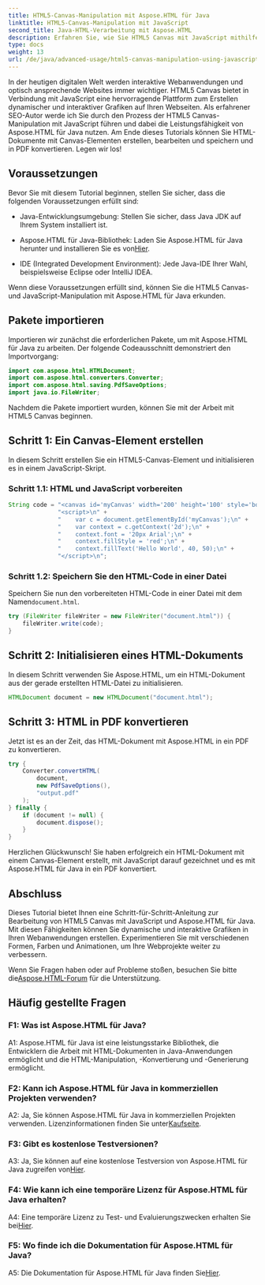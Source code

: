 ```yaml
---
title: HTML5-Canvas-Manipulation mit Aspose.HTML für Java
linktitle: HTML5-Canvas-Manipulation mit JavaScript
second_title: Java-HTML-Verarbeitung mit Aspose.HTML
description: Erfahren Sie, wie Sie HTML5 Canvas mit JavaScript mithilfe von Aspose.HTML für Java bearbeiten. Erstellen Sie dynamische Grafiken und konvertieren Sie sie in PDF.
type: docs
weight: 13
url: /de/java/advanced-usage/html5-canvas-manipulation-using-javascript/
---
```

In der heutigen digitalen Welt werden interaktive Webanwendungen und optisch ansprechende Websites immer wichtiger. HTML5 Canvas bietet in Verbindung mit JavaScript eine hervorragende Plattform zum Erstellen dynamischer und interaktiver Grafiken auf Ihren Webseiten. Als erfahrener SEO-Autor werde ich Sie durch den Prozess der HTML5 Canvas-Manipulation mit JavaScript führen und dabei die Leistungsfähigkeit von Aspose.HTML für Java nutzen. Am Ende dieses Tutorials können Sie HTML-Dokumente mit Canvas-Elementen erstellen, bearbeiten und speichern und in PDF konvertieren. Legen wir los!

## Voraussetzungen

Bevor Sie mit diesem Tutorial beginnen, stellen Sie sicher, dass die folgenden Voraussetzungen erfüllt sind:

- Java-Entwicklungsumgebung: Stellen Sie sicher, dass Java JDK auf Ihrem System installiert ist.

-  Aspose.HTML für Java-Bibliothek: Laden Sie Aspose.HTML für Java herunter und installieren Sie es von[Hier](https://releases.aspose.com/html/java/).

- IDE (Integrated Development Environment): Jede Java-IDE Ihrer Wahl, beispielsweise Eclipse oder IntelliJ IDEA.

Wenn diese Voraussetzungen erfüllt sind, können Sie die HTML5 Canvas- und JavaScript-Manipulation mit Aspose.HTML für Java erkunden.

## Pakete importieren

Importieren wir zunächst die erforderlichen Pakete, um mit Aspose.HTML für Java zu arbeiten. Der folgende Codeausschnitt demonstriert den Importvorgang:

```java
import com.aspose.html.HTMLDocument;
import com.aspose.html.converters.Converter;
import com.aspose.html.saving.PdfSaveOptions;
import java.io.FileWriter;
```

Nachdem die Pakete importiert wurden, können Sie mit der Arbeit mit HTML5 Canvas beginnen.


## Schritt 1: Ein Canvas-Element erstellen

In diesem Schritt erstellen Sie ein HTML5-Canvas-Element und initialisieren es in einem JavaScript-Skript.

### Schritt 1.1: HTML und JavaScript vorbereiten

```java
String code = "<canvas id='myCanvas' width='200' height='100' style='border:1px solid #d3d3d3;'></canvas>\n" +
              "<script>\n" +
              "    var c = document.getElementById('myCanvas');\n" +
              "    var context = c.getContext('2d');\n" +
              "    context.font = '20px Arial';\n" +
              "    context.fillStyle = 'red';\n" +
              "    context.fillText('Hello World', 40, 50);\n" +
              "</script>\n";
```

### Schritt 1.2: Speichern Sie den HTML-Code in einer Datei

 Speichern Sie nun den vorbereiteten HTML-Code in einer Datei mit dem Namen`document.html`.

```java
try (FileWriter fileWriter = new FileWriter("document.html")) {
    fileWriter.write(code);
}
```

## Schritt 2: Initialisieren eines HTML-Dokuments

In diesem Schritt verwenden Sie Aspose.HTML, um ein HTML-Dokument aus der gerade erstellten HTML-Datei zu initialisieren.

```java
HTMLDocument document = new HTMLDocument("document.html");
```

## Schritt 3: HTML in PDF konvertieren

Jetzt ist es an der Zeit, das HTML-Dokument mit Aspose.HTML in ein PDF zu konvertieren.

```java
try {
    Converter.convertHTML(
        document,
        new PdfSaveOptions(),
        "output.pdf"
    );
} finally {
    if (document != null) {
        document.dispose();
    }
}
```

Herzlichen Glückwunsch! Sie haben erfolgreich ein HTML-Dokument mit einem Canvas-Element erstellt, mit JavaScript darauf gezeichnet und es mit Aspose.HTML für Java in ein PDF konvertiert.

## Abschluss

Dieses Tutorial bietet Ihnen eine Schritt-für-Schritt-Anleitung zur Bearbeitung von HTML5 Canvas mit JavaScript und Aspose.HTML für Java. Mit diesen Fähigkeiten können Sie dynamische und interaktive Grafiken in Ihren Webanwendungen erstellen. Experimentieren Sie mit verschiedenen Formen, Farben und Animationen, um Ihre Webprojekte weiter zu verbessern.

 Wenn Sie Fragen haben oder auf Probleme stoßen, besuchen Sie bitte die[Aspose.HTML-Forum](https://forum.aspose.com/) für die Unterstützung.

## Häufig gestellte Fragen

### F1: Was ist Aspose.HTML für Java?

A1: Aspose.HTML für Java ist eine leistungsstarke Bibliothek, die Entwicklern die Arbeit mit HTML-Dokumenten in Java-Anwendungen ermöglicht und die HTML-Manipulation, -Konvertierung und -Generierung ermöglicht.

### F2: Kann ich Aspose.HTML für Java in kommerziellen Projekten verwenden?

 A2: Ja, Sie können Aspose.HTML für Java in kommerziellen Projekten verwenden. Lizenzinformationen finden Sie unter[Kaufseite](https://purchase.aspose.com/buy).

### F3: Gibt es kostenlose Testversionen?

A3: Ja, Sie können auf eine kostenlose Testversion von Aspose.HTML für Java zugreifen von[Hier](https://releases.aspose.com/).

### F4: Wie kann ich eine temporäre Lizenz für Aspose.HTML für Java erhalten?

 A4: Eine temporäre Lizenz zu Test- und Evaluierungszwecken erhalten Sie bei[Hier](https://purchase.aspose.com/temporary-license/).

### F5: Wo finde ich die Dokumentation für Aspose.HTML für Java?

 A5: Die Dokumentation für Aspose.HTML für Java finden Sie[Hier](https://reference.aspose.com/html/java/).